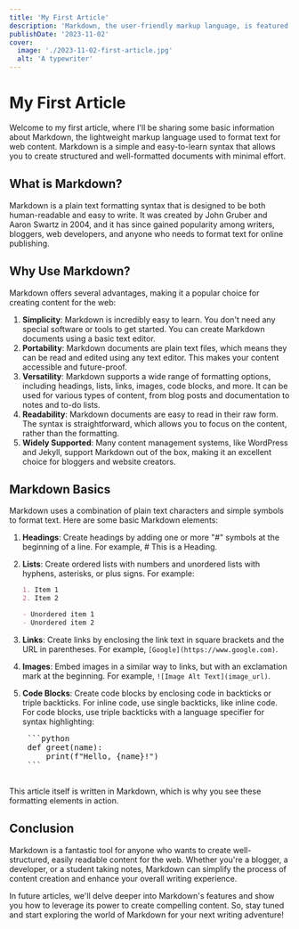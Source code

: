 ```yaml
---
title: 'My First Article'
description: 'Markdown, the user-friendly markup language, is featured, showcasing its ease of use, readability, and widespread compatibility within content management systems for web content creation.'
publishDate: '2023-11-02'
cover:
  image: './2023-11-02-first-article.jpg'
  alt: 'A typewriter'
---
```


# My First Article

Welcome to my first article, where I'll be sharing some basic information about Markdown, the lightweight markup
language used to format text for web content. Markdown is a simple and easy-to-learn syntax that allows you to create
structured and well-formatted documents with minimal effort.

## What is Markdown?

Markdown is a plain text formatting syntax that is designed to be both human-readable and easy to write. It was created
by John Gruber and Aaron Swartz in 2004, and it has since gained popularity among writers, bloggers, web developers, and
anyone who needs to format text for online publishing.

## Why Use Markdown?

Markdown offers several advantages, making it a popular choice for creating content for the web:

1. **Simplicity**: Markdown is incredibly easy to learn. You don't need any special software or tools to get started.
   You can create Markdown documents using a basic text editor.
1. **Portability**: Markdown documents are plain text files, which means they can be read and edited using any text
   editor. This makes your content accessible and future-proof.
1. **Versatility**: Markdown supports a wide range of formatting options, including headings, lists, links, images, code
   blocks, and more. It can be used for various types of content, from blog posts and documentation to notes and to-do
   lists.
1. **Readability**: Markdown documents are easy to read in their raw form. The syntax is straightforward, which allows
   you to focus on the content, rather than the formatting.
1. **Widely Supported**: Many content management systems, like WordPress and Jekyll, support Markdown out of the box,
   making it an excellent choice for bloggers and website creators.

## Markdown Basics

Markdown uses a combination of plain text characters and simple symbols to format text. Here are some basic Markdown
elements:

1. **Headings**: Create headings by adding one or more "#" symbols at the beginning of a line. For example, # This is a
   Heading.
1. **Lists**: Create ordered lists with numbers and unordered lists with hyphens, asterisks, or plus signs. For example:

   ```markdown
   1. Item 1
   2. Item 2

   - Unordered item 1
   - Unordered item 2
   ```

1. **Links**: Create links by enclosing the link text in square brackets and the URL in parentheses. For example,
   `[Google](https://www.google.com)`.
1. **Images**: Embed images in a similar way to links, but with an exclamation mark at the beginning. For example,
   `![Image Alt Text](image_url)`.
1. **Code Blocks**: Create code blocks by enclosing code in backticks or triple backticks. For inline code, use single
   backticks, like inline code. For code blocks, use triple backticks with a language specifier for syntax highlighting:
    <pre>
    ```python
    def greet(name):
        print(f"Hello, {name}!")
    ```
    </pre>

This article itself is written in Markdown, which is why you see these formatting elements in action.

## Conclusion

Markdown is a fantastic tool for anyone who wants to create well-structured, easily readable content for the web.
Whether you're a blogger, a developer, or a student taking notes, Markdown can simplify the process of content creation
and enhance your overall writing experience.

In future articles, we'll delve deeper into Markdown's features and show you how to leverage its power to create
compelling content. So, stay tuned and start exploring the world of Markdown for your next writing adventure!

